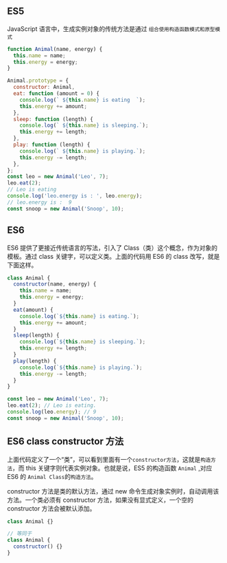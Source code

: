 ## ES5

JavaScript 语言中，生成实例对象的传统方法是通过 `组合使用构造函数模式和原型模式`

```javascript
function Animal(name, energy) {
  this.name = name;
  this.energy = energy;
}

Animal.prototype = {
  constructor: Animal,
  eat: function (amount = 0) {
    console.log(` ${this.name} is eating  `);
    this.energy += amount;
  },
  sleep: function (length) {
    console.log(` ${this.name} is sleeping.`);
    this.energy += length;
  },
  play: function (length) {
    console.log(` ${this.name} is playing.`);
    this.energy -= length;
  },
};
const leo = new Animal('Leo', 7);
leo.eat(2);
// Leo is eating
console.log('leo.energy is : ', leo.energy);
// leo.energy is :  9
const snoop = new Animal('Snoop', 10);
```

## ES6

ES6 提供了更接近传统语言的写法，引入了 Class（类）这个概念，作为对象的模板。通过 class 关键字，可以定义类。上面的代码用 ES6 的 class 改写，就是下面这样。

```javascript
class Animal {
  constructor(name, energy) {
    this.name = name;
    this.energy = energy;
  }
  eat(amount) {
    console.log(`${this.name} is eating.`);
    this.energy += amount;
  }
  sleep(length) {
    console.log(`${this.name} is sleeping.`);
    this.energy += length;
  }
  play(length) {
    console.log(`${this.name} is playing.`);
    this.energy -= length;
  }
}

const leo = new Animal('Leo', 7);
leo.eat(2); // Leo is eating.
console.log(leo.energy); // 9
const snoop = new Animal('Snoop', 10);
```

## ES6 class constructor 方法

上面代码定义了一个“类”，可以看到里面有一个`constructor方法`，这就是`构造方法`，而 this 关键字则代表实例对象。也就是说，ES5 的构造函数 `Animal` ,对应 ES6 的 `Animal Class`的`构造方法`。

constructor 方法是类的默认方法，通过 new 命令生成对象实例时，自动调用该方法。一个类必须有 constructor 方法，如果没有显式定义，一个空的 constructor 方法会被默认添加。

```javascript
class Animal {}

// 等同于
class Animal {
  constructor() {}
}
```

<!--

[JavaScript原型初学者指南 - 众成翻译](https://www.zcfy.cc/article/a-beginner-s-guide-to-javascript-s-prototype)


 -->
